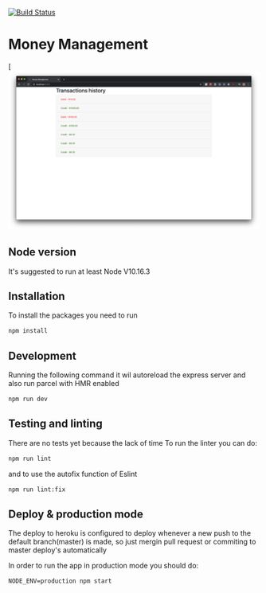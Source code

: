 [![Build Status](https://travis-ci.org/hdf1986/money-management.svg?branch=master)](https://travis-ci.org/hdf1986/money-management)

# Money Management
[![Screenshot](https://github.com/hdf1986/money-management/raw/master/screenshot.png)


## Node version
It's suggested to run at least Node V10.16.3

## Installation
To install the packages you need to run

```bash
npm install
```

## Development
Running the following command it wil autoreload the express server and also run parcel with HMR enabled
```bash
npm run dev
```

## Testing and linting
There are no tests yet because the lack of time
To run the linter you can do:
```bash
npm run lint
```
and to use the autofix function of Eslint
```bash
npm run lint:fix
```

## Deploy & production mode
The deploy to heroku is configured to deploy whenever a new push to the default branch(master) is made, so just mergin pull request or commiting to master deploy's automatically

In order to run the app in production mode you should do:

```
NODE_ENV=production npm start
```
